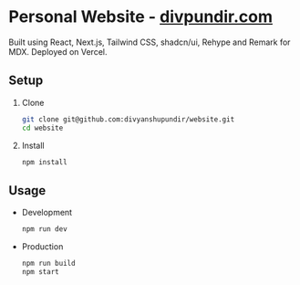 # Personal Website - [divpundir.com](https://divpundir.com)

Built using React, Next.js, Tailwind CSS, shadcn/ui, Rehype and Remark for MDX. Deployed on Vercel.

## Setup

1. Clone

   ```bash
   git clone git@github.com:divyanshupundir/website.git
   cd website
   ```

2. Install

   ```bash
   npm install
   ```

## Usage

- Development

  ```bash
  npm run dev
  ```

- Production

  ```bash
  npm run build
  npm start
  ```
